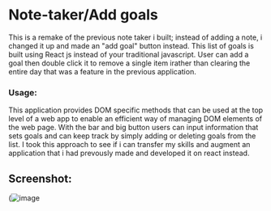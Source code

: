 # Note-taker/Add goals
This is a remake of the previous note taker i built; instead of adding a note, i changed it up and made an "add goal" button instead. This list of goals  is built using React js instead of your traditional javascript. User can add a goal then double click it to remove a single item irather than clearing the entire day that was a feature in the previous application.

### Usage:
This application provides DOM specific methods that can be used at the top level of a web app to enable an efficient way of managing DOM elements of the web page. With the bar and big button users can input information that sets goals and can keep track by simply adding or deleting goals from the list. I took this approach to see if i can transfer my skills and augment an application that i had prevously made and developed it on react instead.


## Screenshot: 

(![image](https://user-images.githubusercontent.com/97990379/185046926-2171ac6b-a7c8-47ba-af8d-ec938d5ed957.png)




